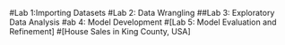 #Lab 1:Importing Datasets
#Lab 2: Data Wrangling
##Lab 3: Exploratory Data Analysis
#ab 4: Model Development
#[Lab 5: Model Evaluation and Refinement]
#[House Sales in King County, USA]
